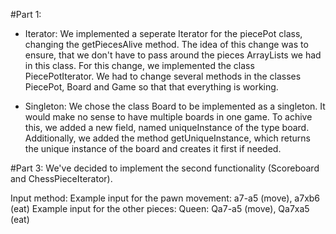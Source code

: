 #Part 1:
- Iterator:
We implemented a seperate Iterator for the piecePot class, changing the getPiecesAlive method. The idea of this
change was to ensure, that we don't have to pass around the pieces ArrayLists we had in this class.
For this change, we implemented the class PiecePotIterator. We had to change several methods in the classes 
PiecePot, Board and Game so that that everything is working.
        
- Singleton:
We chose the class Board to be implemented as a singleton. It would make no sense to have multiple boards
in one game. To achive this, we added a new field, named uniqueInstance of the type board. Additionally, we
added the method getUniqueInstance, which returns the unique instance of the board and creates it first if needed.


#Part 3:
We've decided to implement the second functionality (Scoreboard and ChessPieceIterator).

Input method:
Example input for the pawn movement: a7-a5 (move), a7xb6 (eat)
Example input for the other pieces: Queen: Qa7-a5 (move), Qa7xa5 (eat) 